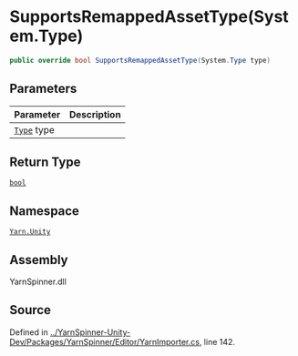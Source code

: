 # SupportsRemappedAssetType\(System.Type\)

```csharp
public override bool SupportsRemappedAssetType(System.Type type)
```

## Parameters

| Parameter | Description |
| :--- | :--- |
| [`Type`](https://docs.microsoft.com/dotnet/api/System.Type) type |  |

## Return Type

[`bool`](https://docs.microsoft.com/dotnet/api/System.Boolean)

## Namespace

[`Yarn.Unity`](../)

## Assembly

YarnSpinner.dll

## Source

Defined in [../YarnSpinner-Unity-Dev/Packages/YarnSpinner/Editor/YarnImporter.cs](https://github.com/YarnSpinnerTool/YarnSpinner-Unity//blob/develop/Editor/YarnImporter.cs#L142), line 142.

